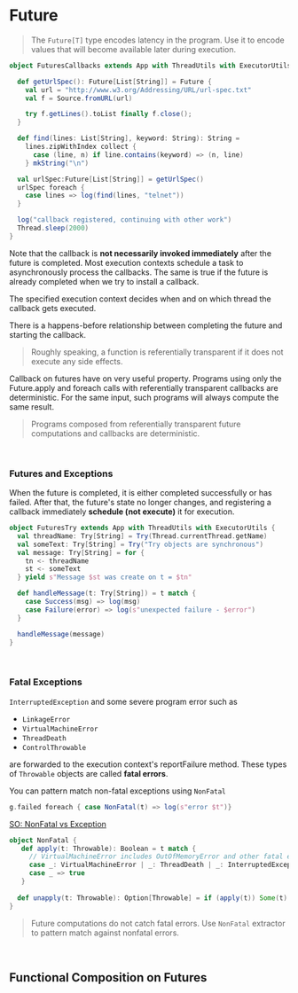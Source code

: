 # Future

> The `Future[T]` type encodes latency in the program. Use it to encode values that will 
become available later during execution.

```scala
object FuturesCallbacks extends App with ThreadUtils with ExecutorUtils {

  def getUrlSpec(): Future[List[String]] = Future {
    val url = "http://www.w3.org/Addressing/URL/url-spec.txt"
    val f = Source.fromURL(url)

    try f.getLines().toList finally f.close();
  }

  def find(lines: List[String], keyword: String): String =
    lines.zipWithIndex collect {
      case (line, n) if line.contains(keyword) => (n, line)
    } mkString("\n")

  val urlSpec:Future[List[String]] = getUrlSpec()
  urlSpec foreach {
    case lines => log(find(lines, "telnet"))
  }

  log("callback registered, continuing with other work")
  Thread.sleep(2000)
}
```

Note that the callback is **not necessarily invoked immediately** after the future is completed. 
Most execution contexts schedule a task to asynchronously process the callbacks. The same is true if 
the future is already completed when we try to install a callback.
 
The specified execution context decides when and on which thread the callback gets executed.
 
There is a happens-before relationship between completing the future and starting the callback.

> Roughly speaking, a function is referentially transparent if it does not execute any side effects.

Callback on futures have on very useful property. Programs using only the Future.apply and foreach calls with referentially transparent callbacks are 
deterministic. For the same input, such programs will always compute the same result.

> Programs composed from referentially transparent future computations and callbacks are deterministic.

<br/>

### Futures and Exceptions

When the future is completed, it is either completed successfully or has failed. After that, the future's state no longer 
changes, and registering a callback immediately **schedule (not execute)** it for execution.

```scala
object FuturesTry extends App with ThreadUtils with ExecutorUtils {
  val threadName: Try[String] = Try(Thread.currentThread.getName)
  val someText: Try[String] = Try("Try objects are synchronous")
  val message: Try[String] = for {
    tn <- threadName
    st <- someText
  } yield s"Message $st was create on t = $tn"

  def handleMessage(t: Try[String]) = t match {
    case Success(msg) => log(msg)
    case Failure(error) => log(s"unexpected failure - $error")
  }

  handleMessage(message)
}
```

<br/>

### Fatal Exceptions

`InterruptedException` and some severe program error such as

- `LinkageError`
- `VirtualMachineError`
- `ThreadDeath`
- `ControlThrowable`

are forwarded to the execution context's reportFailure method. These types of `Throwable` objects are 
called **fatal errors**. 

You can pattern match non-fatal exceptions using `NonFatal`

```scala
g.failed foreach { case NonFatal(t) => log(s"error $t")}
```

[SO: NonFatal vs Exception](http://stackoverflow.com/questions/29744462/the-difference-between-nonfatal-and-exception-in-scala)

```scala
object NonFatal {
   def apply(t: Throwable): Boolean = t match {
     // VirtualMachineError includes OutOfMemoryError and other fatal errors
     case _: VirtualMachineError | _: ThreadDeath | _: InterruptedException | _: LinkageError | _: ControlThrowable => false
     case _ => true
   }
   
  def unapply(t: Throwable): Option[Throwable] = if (apply(t)) Some(t) else None
}
```

> Future computations do not catch fatal errors. Use `NonFatal` extractor to pattern match against nonfatal errors.

<br/>

## Functional Composition on Futures
 
 





